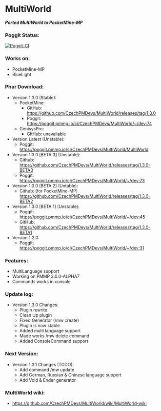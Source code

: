 # MultiWorld

_**Ported MultiWorld to PocketMine-MP**_

### Poggit Status:

[![Poggit-CI](https://poggit.pmmp.io/ci.badge/CzechPMDevs/MultiWorld/MultiWorld)](https://poggit.pmmp.io/ci/CzechPMDevs/MultiWorld/MultiWorld)

### Works on:
  - PocketMine-MP
  - BlueLight

### Phar Download:
- Version 1.3.0 (Stable):
    - PocketMine:
        - GitHub: https://github.com/CzechPMDevs/MultiWorld/releases/tag/1.3.0
        - Poggit: https://poggit.pmmp.io/ci/CzechPMDevs/MultiWorld/~/dev:74
    - GenisysPro:
        - GitHub: unavaliable
- Version Latest (Unstable):
    - Poggit: https://poggit.pmmp.io/ci/CzechPMDevs/MultiWorld/MultiWorld   
- Version 1.3.0 [BETA 3] (Unstable):
    - Github: https://github.com/CzechPMDevs/MultiWorld/releases/tag/1.3.0-BETA3
    - Poggit: https://poggit.pmmp.io/ci/CzechPMDevs/MultiWorld/~/dev:73
- Version 1.3.0 [BETA 2] (Untable):
    - Github: (for PocketMine-MP) https://github.com/CzechPMDevs/MultiWorld/releases/tag/1.3.0-BETA2
- Version 1.3.0 [BETA 1] (Unstable):
    - Poggit: https://poggit.pmmp.io/ci/CzechPMDevs/MultiWorld/~/dev:45
    - GitHub: https://github.com/CzechPMDevs/MultiWorld/releases/tag/1.3.0-BETA1
- Version 1.2.0:
    - Poggit: https://poggit.pmmp.io/ci/CzechPMDevs/MultiWorld/~/dev:31
    
    
### Features:
  - MultiLanguage support
  - Working on PMMP 3.0.0-ALPHA7
  - Commands works in console
  

### Update log:

- Version 1.3.0 Changes:
    - Plugin rewrite
    - Clean Up plugin
    - Fixed Generator (/mw create)
    - Plugin is now stable
    - Added multi language support
    - Made works /mw delete command
    - Added ConsoleCommand support
  
### Next Version:

- Version 1.3.1 Changes (TODO):
    - Add command /mw update
    - Add German, Russian & Chinese language support
    - Add Void & Ender generator

  

### MultiWorld wiki:

- https://github.com/CzechPMDevs/MultiWorld/wiki/MultiWorld-wiki
